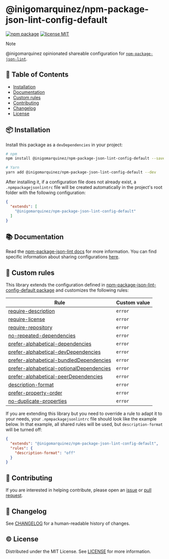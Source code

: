 # @inigomarquinez/npm-package-json-lint-config-default <!-- omit in toc -->

[![npm package][npm-badge]][npm-link]
[![license MIT][license-badge]][license-link]

> [!NOTE]
> @inigomarquinez opinionated shareable configuration for [`npm-package-json-lint`][npm-package-json-lint-link].

## 📖 Table of Contents <!-- omit in toc -->

- [Installation](#📦-installation)
- [Documentation](#📚-documentation)
- [Custom rules](#📏-custom-rules)
- [Contributing](#🧩-contributing)
- [Changelog](#📝-changelog)
- [License](#©️-license)

## 📦 Installation

Install this package as a `devDependencies` in your project:

```sh
# npm
npm install @inigomarquinez/npm-package-json-lint-config-default --save-dev

# Yarn
yarn add @inigomarquinez/npm-package-json-lint-config-default --dev
```

After installing it, if a configuration file does not already exist, a `.npmpackagejsonlintrc` file will be created automatically in the project's root folder with the following configuration:

```json
{
  "extends": [
    "@inigomarquinez/npm-package-json-lint-config-default"
  ]
}
```

## 📚 Documentation

Read the [npm-package-json-lint docs][npm-package-json-lint-docs-link] for more information. You can find specific information about sharing configurations [here][npm-package-json-lint-sharing-configurations-link].

## 📏 Custom rules

This library extends the configuration defined in [npm-package-json-lint-config-default package][npm-package-json-lint-config-default-link] and customizes the following rules:

| Rule | Custom value |
| ------ | ------------ |
| [require-description][npm-package-json-lint-rule-require-description-link] | `error` |
| [require-license][npm-package-json-lint-rule-require-license-link] | `error` |
| [require-repository][npm-package-json-lint-rule-require-repository-link] | `error` |
| [no-repeated-dependencies][npm-package-json-lint-rule-no-repeated-dependencies-link] | `error` |
| [prefer-alphabetical-dependencies][npm-package-json-lint-rule-prefer-alphabetical-dependencies-link] | `error` |
| [prefer-alphabetical-devDependencies][npm-package-json-lint-rule-prefer-alphabetical-devDependencies-link] | `error` |
| [prefer-alphabetical-bundledDependencies][npm-package-json-lint-rule-prefer-alphabetical-bundledDependencies-link] | `error` |
| [prefer-alphabetical-optionalDependencies][npm-package-json-lint-rule-prefer-alphabetical-optionalDependencies-link] | `error` |
| [prefer-alphabetical-peerDependencies][npm-package-json-lint-rule-prefer-alphabetical-peerDependencies-link] | `error` |
| [description-format][npm-package-json-lint-rule-description-format-link] | `error` |
| [prefer-property-order][npm-package-json-lint-rule-prefer-property-order-link] | `error` |
| [no-duplicate-properties][npm-package-json-lint-rule-no-duplicate-properties-link] | `error` |


If you are extending this library but you need to override a rule to adapt it to your needs, your `.npmpackagejsonlintrc` file should look like the example below. In that example, all shared rules will be used, but `description-format` will be turned off:

```json
{
  "extends": "@inigomarquinez/npm-package-json-lint-config-default",
  "rules": {
    "description-format": "off"
  }
}
```

## 🧩 Contributing

If you are interested in helping contribute, please open an [issue][issue-link] or [pull request][pull-request-link].

## 📝 Changelog

See [CHANGELOG][changelog-link] for a human-readable history of changes.

## ©️ License

Distributed under the MIT License. See [LICENSE][license-link] for more information.


<!-- links -->

[changelog-link]: ./CHANGELOG.md
[issue-link]: https://github.com/inigomarquinez/base-configs/issues
[license-link]: ./LICENSE
[npm-link]: https://www.npmjs.com/package/@inigomarquinez/npm-package-json-lint-config-default
[npm-package-json-lint-docs-link]: https://npmpackagejsonlint.org/
[npm-package-json-lint-link]: https://github.com/tclindner/npm-package-json-lint
[npm-package-json-lint-rule-require-description-link]: https://npmpackagejsonlint.org/docs/rules/required-node/require-description
[npm-package-json-lint-rule-require-license-link]: https://npmpackagejsonlint.org/docs/rules/required-node/require-license
[npm-package-json-lint-rule-require-repository-link]: https://npmpackagejsonlint.org/docs/rules/required-node/require-repository
[npm-package-json-lint-rule-no-repeated-dependencies-link]: https://npmpackagejsonlint.org/docs/rules/dependencies/no-repeated-dependencies
[npm-package-json-lint-rule-prefer-alphabetical-dependencies-link]: https://npmpackagejsonlint.org/docs/rules/dependencies/prefer-alphabetical-dependencies
[npm-package-json-lint-rule-prefer-alphabetical-devDependencies-link]: https://npmpackagejsonlint.org/docs/rules/dependencies/prefer-alphabetical-devDependencies
[npm-package-json-lint-rule-prefer-alphabetical-bundledDependencies-link]: https://npmpackagejsonlint.org/docs/rules/dependencies/prefer-alphabetical-bundledDependencies
[npm-package-json-lint-rule-prefer-alphabetical-optionalDependencies-link]: https://npmpackagejsonlint.org/docs/rules/dependencies/prefer-alphabetical-optionalDependencies
[npm-package-json-lint-rule-prefer-alphabetical-peerDependencies-link]: https://npmpackagejsonlint.org/docs/rules/dependencies/prefer-alphabetical-peerDependencies
[npm-package-json-lint-rule-description-format-link]: https://npmpackagejsonlint.org/docs/rules/format/description-format
[npm-package-json-lint-rule-prefer-property-order-link]: https://npmpackagejsonlint.org/docs/rules/package-json-properties/prefer-property-order
[npm-package-json-lint-rule-no-duplicate-properties-link]: https://npmpackagejsonlint.org/docs/rules/package-json-properties/no-duplicate-properties
[npm-package-json-lint-rules-link]: https://npmpackagejsonlint.org/docs/rules
[npm-package-json-lint-sharing-configurations-link]: https://npmpackagejsonlint.org/docs/configuration#shareable-config
[pull-request-link]: https://github.com/inigomarquinez/base-configs/pulls
[npm-package-json-lint-config-default-link]: https://github.com/tclindner/npm-package-json-lint-config-default

<!-- badges -->

[license-badge]: https://img.shields.io/github/license/inigomarquinez/base-configs?style=flat-square&labelColor=292a44&color=663399
[npm-badge]: https://img.shields.io/npm/v/@inigomarquinez/npm-package-json-lint-config-default?style=flat-square&labelColor=292a44&color=663399
